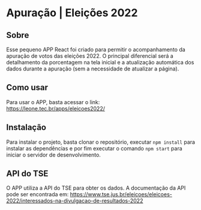 # Apuração | Eleições 2022

## Sobre

Esse pequeno APP React foi criado para permitir o acompanhamento da apuração de votos das eleições 2022. O principal 
diferencial será a detalhamento da porcentagem na tela inicial e a atualização automática dos dados durante a apuração
(sem a necessidade de atualizar a página).

## Como usar

Para usar o APP, basta acessar o link: https://leone.tec.br/apps/eleicoes2022/

## Instalação

Para instalar o projeto, basta clonar o repositório, executar `npm install` para instalar as dependências e 
por fim executar o comando `npm start` para iniciar o servidor de desenvolvimento.

## API do TSE

O APP utiliza a API do TSE para obter os dados. A documentação da API pode ser encontrada em: 
https://www.tse.jus.br/eleicoes/eleicoes-2022/interessados-na-divulgacao-de-resultados-2022